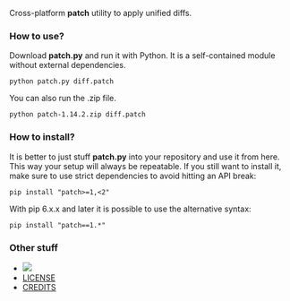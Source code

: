Cross-platform **patch** utility to apply unified diffs.

### How to use?

Download **patch.py** and run it with Python. It is a self-contained module without external dependencies.

    python patch.py diff.patch

You can also run the .zip file.
    
    python patch-1.14.2.zip diff.patch

### How to install?

It is better to just stuff **patch.py** into your repository and use it from here. This way your setup
will always be repeatable. If you still want to install it, make sure to use strict dependencies to
avoid hitting an API break:

    pip install "patch>=1,<2"

With pip 6.x.x and later it is possible to use the alternative syntax:


    pip install "patch==1.*"


### Other stuff

* <a href="https://gratipay.com/techtonik/"><img src='https://img.shields.io/gratipay/techtonik.svg'/></a>
* [LICENSE](doc/LICENSE)
* [CREDITS](doc/CREDITS)
